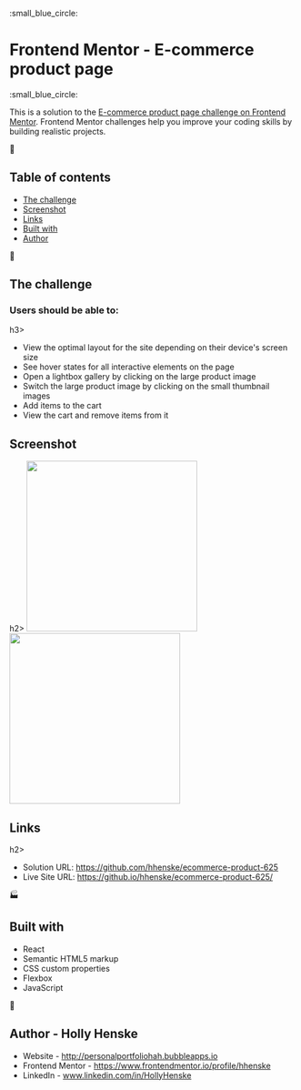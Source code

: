 :small_blue_circle: <h1>Frontend Mentor - E-commerce product page</h1>:small_blue_circle:

This is a solution to the [E-commerce product page challenge on Frontend Mentor](https://www.frontendmentor.io/challenges/ecommerce-product-page-UPsZ9MJp6). Frontend Mentor challenges help you improve your coding skills by building realistic projects.

:large_blue_diamond: <h2>Table of contents</h2>

  - [The challenge](#the-challenge)
  - [Screenshot](#screenshot)
  - [Links](#links)
  - [Built with](#built-with)
  - [Author](#author)


:blue_book: <h2>The challenge</h2>

<h3>Users should be able to:</h3>h3>

- View the optimal layout for the site depending on their device's screen size
- See hover states for all interactive elements on the page
- Open a lightbox gallery by clicking on the large product image
- Switch the large product image by clicking on the small thumbnail images
- Add items to the cart
- View the cart and remove items from it

<h2>Screenshot</h2>h2>

<img src="https://github.com/user-attachments/assets/d9f94264-0386-4fcf-84e0-780abdc0cff8" width="300" />

<img src="https://github.com/user-attachments/assets/17ed9024-1577-4266-80e7-7702caa351bd" width="300" />

<h2>Links</h2>h2>

- Solution URL: https://github.com/hhenske/ecommerce-product-625
- Live Site URL: https://github.io/hhenske/ecommerce-product-625/

:factory: <h2>Built with</h2>
- React
- Semantic HTML5 markup
- CSS custom properties
- Flexbox
- JavaScript

:small_blue_diamond: <h2>Author - Holly Henske</h2>

- Website - http://personalportfoliohah.bubbleapps.io
- Frontend Mentor - https://www.frontendmentor.io/profile/hhenske
- LinkedIn - www.linkedin.com/in/HollyHenske
  
